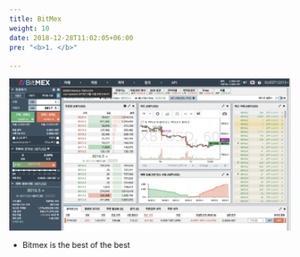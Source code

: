 ```yaml
---
title: BitMex 
weight: 10
date: 2018-12-28T11:02:05+06:00
pre: "<b>1. </b>"

---
```


![](/picture/site1.png?width=100%&height=50%)

- Bitmex is the best of the best
